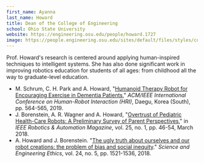 ```yaml
---
first_name: Ayanna
last_name: Howard
title: Dean of the College of Engineering
school: Ohio State University
website: https://engineering.osu.edu/people/howard.1727
image: https://people.engineering.osu.edu/sites/default/files/styles/coe_3_4_medium/public/2021-05/Dean_Howard_-_web_portrait.jpg
---
```

Prof. Howard's research is centered around applying human-inspired techniques to intelligent systems. She has also done significant work in improving robotics education for students of all ages: from childhood all the way to graduate-level education.
* M. Schrum, C. H. Park and A. Howard, "[Humanoid Therapy Robot for Encouraging Exercise in Dementia Patients](https://ieeexplore.ieee.org/abstract/document/8673155)," _ACM/IEEE International Conference on Human-Robot Interaction (HRI)_, Daegu, Korea (South), pp. 564-565, 2019.
* J. Borenstein, A. R. Wagner and A. Howard, "[Overtrust of Pediatric Health-Care Robots: A Preliminary Survey of Parent Perspectives](https://ieeexplore.ieee.org/abstract/document/8279643)," in _IEEE Robotics & Automation Magazine_, vol. 25, no. 1, pp. 46-54, March 2018.
* A. Howard and J. Borenstein. "[The ugly truth about ourselves and our robot creations: the problem of bias and social inequity](https://link.springer.com/article/10.1007/s11948-017-9975-2)." _Science and Engineering Ethics_, vol. 24, no. 5, pp. 1521-1536, 2018.
